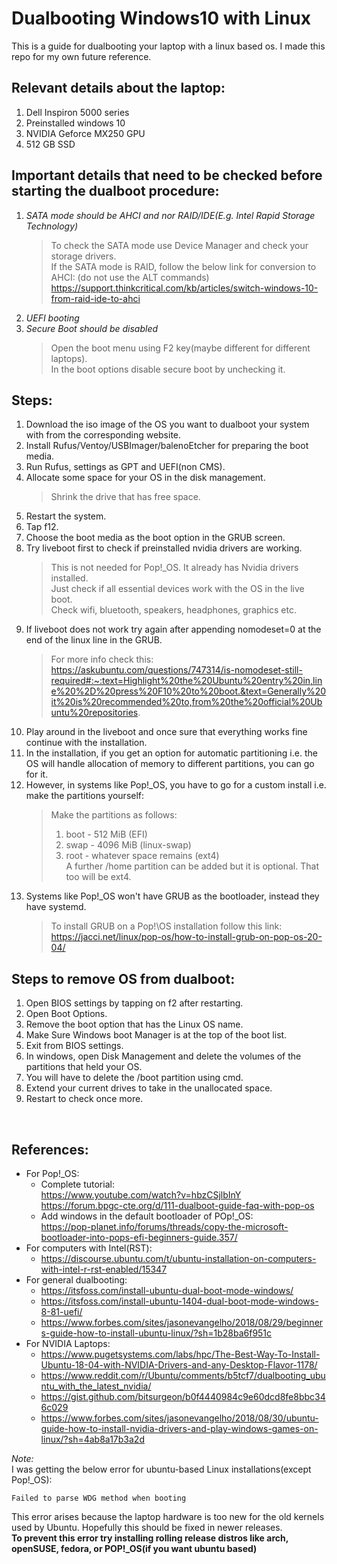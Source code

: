 # Dualbooting Windows10 with Linux

This is a guide for dualbooting your laptop with a linux based os. I made this repo for my own future reference. 

## Relevant details about the laptop:  
1. Dell Inspiron 5000 series
2. Preinstalled windows 10
3. NVIDIA Geforce MX250 GPU
4. 512 GB SSD

## Important details that need to be checked before starting the dualboot procedure:  
1. _SATA mode should be AHCI and nor RAID/IDE(E.g. Intel Rapid Storage Technology)_  
    >To check the SATA mode use Device Manager and check your storage drivers.</br>
    >If the SATA mode is RAID, follow the below link for conversion to AHCI: (do not use the ALT commands)</br>
    >https://support.thinkcritical.com/kb/articles/switch-windows-10-from-raid-ide-to-ahci
2. _UEFI booting_
3. _Secure Boot should be disabled_
    >Open the boot menu using F2 key(maybe different for different laptops).</br>
    >In the boot options disable secure boot by unchecking it.

## Steps:  
1. Download the iso image of the OS you want to dualboot your system with from the corresponding website.
2. Install Rufus/Ventoy/USBImager/balenoEtcher for preparing the boot media.
3. Run Rufus, settings as GPT and UEFI(non CMS).
4. Allocate some space for your OS in the disk management. 
    >Shrink the drive that has free space.
5. Restart the system.
6. Tap f12.
7. Choose the boot media as the boot option in the GRUB screen.
8. Try liveboot first to check if preinstalled nvidia drivers are working.
    >This is not needed for Pop!\_OS. It already has Nvidia drivers installed.</br>
    >Just check if all essential devices work with the OS in the live boot.</br> 
    >Check wifi, bluetooth, speakers, headphones, graphics etc.
9. If liveboot does not work try again after appending nomodeset=0 at the end of the linux line in the GRUB.
    >For more info check this: </br>
    >https://askubuntu.com/questions/747314/is-nomodeset-still-required#:~:text=Highlight%20the%20Ubuntu%20entry%20in,line%20%2D%20press%20F10%20to%20boot.&text=Generally%20it%20is%20recommended%20to,from%20the%20official%20Ubuntu%20repositories.
10. Play around in the liveboot and once sure that everything works fine continue with the installation.
11. In the installation, if you get an option for automatic partitioning i.e. the OS will handle allocation of memory to different partitions, you can go for it.
12. However, in systems like Pop!\_OS, you have to go for a custom install i.e. make the partitions yourself:
    >Make the partitions as follows:</br>
    >1. boot - 512 MiB (EFI)
    >2. swap - 4096 MiB (linux-swap)
    >3. root - whatever space remains (ext4)</br>
    >A further /home partition can be added but it is optional. That too will be ext4.  
13. Systems like Pop!\_OS won't have GRUB as the bootloader, instead they have systemd. 
    >To install GRUB on a Pop!\OS installation follow this link:</br>
    >https://jacci.net/linux/pop-os/how-to-install-grub-on-pop-os-20-04/ 

## Steps to remove OS from dualboot:
1. Open BIOS settings by tapping on f2 after restarting.
2. Open Boot Options.
3. Remove the boot option that has the Linux OS name.
4. Make Sure Windows boot Manager is at the top of the boot list.
5. Exit from BIOS settings.
6. In windows, open Disk Management and delete the volumes of the partitions that held your OS.
7. You will have to delete the /boot partition using cmd.
8. Extend your current drives to take in the unallocated space.
9. Restart to check once more.  
</br>

## References:  
- For Pop!\_OS:
    - Complete tutorial:</br>
         https://www.youtube.com/watch?v=hbzCSjlbInY</br>
         https://forum.bpgc-cte.org/d/111-dualboot-guide-faq-with-pop-os
    - Add windows in the default bootloader of POp!\_OS:</br>
         https://pop-planet.info/forums/threads/copy-the-microsoft-bootloader-into-pops-efi-beginners-guide.357/ 
- For computers with Intel(RST): 
    - https://discourse.ubuntu.com/t/ubuntu-installation-on-computers-with-intel-r-rst-enabled/15347
- For general dualbooting:</br>
    - https://itsfoss.com/install-ubuntu-dual-boot-mode-windows/
    - https://itsfoss.com/install-ubuntu-1404-dual-boot-mode-windows-8-81-uefi/
    - https://www.forbes.com/sites/jasonevangelho/2018/08/29/beginners-guide-how-to-install-ubuntu-linux/?sh=1b28ba6f951c
- For NVIDIA Laptops:
    - https://www.pugetsystems.com/labs/hpc/The-Best-Way-To-Install-Ubuntu-18-04-with-NVIDIA-Drivers-and-any-Desktop-Flavor-1178/
    - https://www.reddit.com/r/Ubuntu/comments/b5tcf7/dualbooting_ubuntu_with_the_latest_nvidia/
    - https://gist.github.com/bitsurgeon/b0f4440984c9e60dcd8fe8bbc346c029
    - https://www.forbes.com/sites/jasonevangelho/2018/08/30/ubuntu-guide-how-to-install-nvidia-drivers-and-play-windows-games-on-linux/?sh=4ab8a17b3a2d

_Note:_</br>
I was getting the below error for ubuntu-based Linux installations(except Pop!\_OS): </br>
```console
Failed to parse WDG method when booting
```
This error arises because the laptop hardware is too new for the old kernels used by Ubuntu. Hopefully this should be fixed in newer releases.</br>
**To prevent this error try installing rolling release distros like arch, openSUSE, fedora, or POP!\_OS(if you want ubuntu based)**
